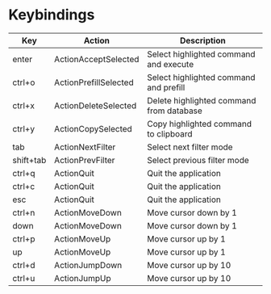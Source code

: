 # Keybindings

| Key       | Action                | Description                              |
| --------- | --------------------- | ---------------------------------------- |
| enter     | ActionAcceptSelected  | Select highlighted command and execute   |
| ctrl+o    | ActionPrefillSelected | Select highlighted command and prefill   |
| ctrl+x    | ActionDeleteSelected  | Delete highlighted command from database |
| ctrl+y    | ActionCopySelected    | Copy highlighted command to clipboard    |
| tab       | ActionNextFilter      | Select next filter mode                  |
| shift+tab | ActionPrevFilter      | Select previous filter mode              |
| ctrl+q    | ActionQuit            | Quit the application                     |
| ctrl+c    | ActionQuit            | Quit the application                     |
| esc       | ActionQuit            | Quit the application                     |
| ctrl+n    | ActionMoveDown        | Move cursor down by 1                    |
| down      | ActionMoveDown        | Move cursor down by 1                    |
| ctrl+p    | ActionMoveUp          | Move cursor up by 1                      |
| up        | ActionMoveUp          | Move cursor up by 1                      |
| ctrl+d    | ActionJumpDown        | Move cursor up by 10                     |
| ctrl+u    | ActionJumpUp          | Move cursor up by 10                     |

